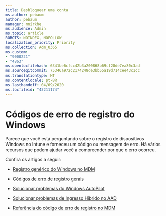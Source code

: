 ```yaml
---
title: Desbloquear uma conta
ms.author: pebaum
author: pebaum
manager: mnirkhe
ms.audience: Admin
ms.topic: article
ROBOTS: NOINDEX, NOFOLLOW
localization_priority: Priority
ms.collection: Adm_O365
ms.custom:
- "9000221"
- "4863"
ms.openlocfilehash: 6341be6cfcc42b3a200868b69cf28de7ea80c3ad
ms.sourcegitcommit: 75346a972c2174248de3bb55a19d714cee43c1cc
ms.translationtype: HT
ms.contentlocale: pt-BR
ms.lasthandoff: 04/09/2020
ms.locfileid: "43211174"
---
```

# <a name="windows-enrolment-error-codes"></a>Códigos de erro de registro do Windows

Parece que você está perguntando sobre o registro de dispositivos Windows no Intune e forneceu um código ou mensagem de erro. Há vários recursos que podem ajudar você a compreender por que o erro ocorreu.
 
Confira os artigos a seguir:

- [Registro genérico do Windows no MDM](https://docs.microsoft.com/mem/intune/enrollment/troubleshoot-windows-enrollment-errors)

- [Códigos de erro de registro gerais](https://docs.microsoft.com/mem/intune/enrollment/troubleshoot-device-enrollment-in-intune#general-enrollment-error-codes)

- [Solucionar problemas do Windows AutoPilot](https://docs.microsoft.com/windows/deployment/windows-autopilot/troubleshooting)

- [Solucionar problemas de Ingresso Híbrido no AAD](https://docs.microsoft.com/azure/active-directory/devices/troubleshoot-hybrid-join-windows-current)

- [Referência do código de erro de registro no MDM](https://docs.microsoft.com/windows/win32/mdmreg/mdm-registration-constants)
